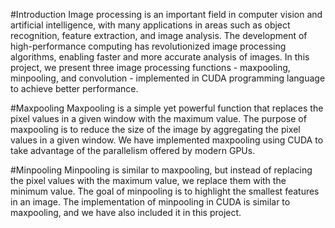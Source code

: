 #Introduction
Image processing is an important field in computer vision and artificial intelligence, with many applications in areas such as object recognition, feature extraction, and image analysis. The development of high-performance computing has revolutionized image processing algorithms, enabling faster and more accurate analysis of images. In this project, we present three image processing functions - maxpooling, minpooling, and convolution - implemented in CUDA programming language to achieve better performance.

#Maxpooling
Maxpooling is a simple yet powerful function that replaces the pixel values in a given window with the maximum value. The purpose of maxpooling is to reduce the size of the image by aggregating the pixel values in a given window. We have implemented maxpooling using CUDA to take advantage of the parallelism offered by modern GPUs.

#Minpooling
Minpooling is similar to maxpooling, but instead of replacing the pixel values with the maximum value, we replace them with the minimum value. The goal of minpooling is to highlight the smallest features in an image. The implementation of minpooling in CUDA is similar to maxpooling, and we have also included it in this project.
